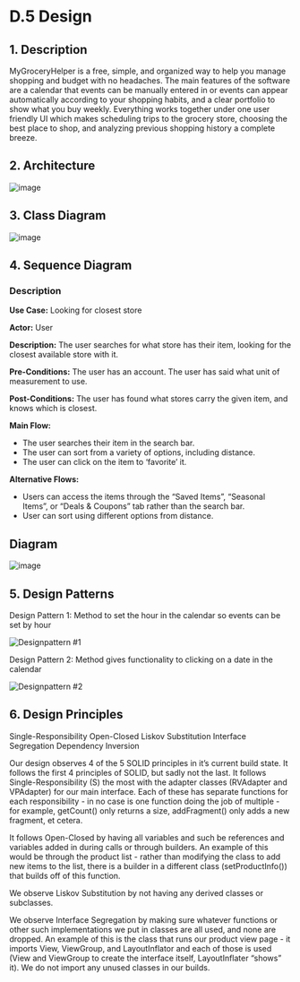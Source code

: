# D.5 Design #

## 1. Description ##
  MyGroceryHelper is a free, simple, and organized way to help you manage shopping and budget with no headaches. The main features of the software are a calendar that events can be manually entered in or events can appear automatically according to your shopping habits, and a clear portfolio to show what you buy weekly.
  Everything works together under one user friendly UI which makes scheduling trips to the grocery store, choosing the best place to shop, and analyzing previous shopping history a complete breeze.

## 2. Architecture ##

![image](https://user-images.githubusercontent.com/93493483/161470127-bcf71d2c-8816-4250-b574-fff058e604dd.png)


## 3. Class Diagram ##

![image](https://user-images.githubusercontent.com/71099197/161486092-0d8bcac9-4113-4eab-8dde-ce53fdc61ac9.png)

## 4. Sequence Diagram ##

### Description ###

**Use Case:** Looking for closest store

**Actor:** User

**Description:** The user searches for what store has their item, looking for the closest available store with it.

**Pre-Conditions:** The user has an account. The user has said what unit of measurement to use.

**Post-Conditions:** The user has found what stores carry the given item, and knows which is closest.

**Main Flow:**
 * The user searches their item in the search bar.
 * The user can sort from a variety of options, including distance.
 * The user can click on the item to ‘favorite’ it.

**Alternative Flows:**
 * Users can access the items through the “Saved Items”, “Seasonal Items”, or “Deals & Coupons” tab rather than the search bar.
 * User can sort using different options from distance.

## Diagram ##

![image](https://user-images.githubusercontent.com/71099197/161470552-c2494502-c211-4a87-9413-c0f1d3e8921b.png)


## 5. Design Patterns ##
Design Pattern 1: Method to set the hour in the calendar so events can be set by hour

<img src="/Design/design1.png" alt="Designpattern #1"/>

Design Pattern 2: Method gives functionality to clicking on a date in the calendar

<img src="/Design/design 2.png" alt="Designpattern #2"/>

## 6. Design Principles ##
Single-Responsibility
Open-Closed
Liskov Substitution
Interface Segregation
Dependency Inversion

Our design observes 4 of the 5 SOLID principles in it’s current build state. It follows the first 4 principles of SOLID, but sadly not the last. It follows Single-Responsibility (S) the most with the adapter classes (RVAdapter and VPAdapter) for our main interface. Each of these has separate functions for each responsibility - in no case is one function doing the job of multiple - for example, getCount() only returns a size, addFragment() only adds a new fragment, et cetera.

It follows Open-Closed by having all variables and such be references and variables added in during calls or through builders. An example of this would be through the product list - rather than modifying the class to add new items to the list, there is a builder in a different class (setProductInfo()) that builds off of this function.

We observe Liskov Substitution by not having any derived classes or subclasses.

We observe Interface Segregation by making sure whatever functions or other such implementations we put in classes are all used, and none are dropped. An example of this is the class that runs our product view page - it imports View, ViewGroup, and LayoutInflator and each of those is used (View and ViewGroup to create the interface itself, LayoutInflater “shows” it). We do not import any unused classes in our builds.
